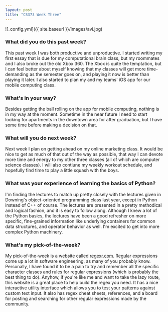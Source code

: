```yaml
---
layout: post
title: "CS373 Week Three"
---
```


![_config.yml]({{ site.baseurl }}/images/avi.jpg)

### What did you do this past week?
This past week I was both productive and unproductive. I started writing my first essay that is due for my computational brain class, but my roommates and I also broke out the old Xbox 360. The Xbox is quite the temptation, but I can feel better about myself knowing that my classes will get more time-demanding as the semester goes on, and playing it now is better than playing it later. I also started to plan my and my teams' iOS app for our mobile computing class.

### What's in your way?
Besides getting the ball rolling on the app for mobile computing, nothing is in my way at the moment. Sometime in the near future I need to start looking for apartments in the downtown area for after graduation, but I have some time before making a decision on that.  

### What will you do next week?
Next week I plan on getting ahead on my online marketing class. It would be nice to get as much of that out of the way as possible, that way I can devote more time and energy to my other three classes (all of which are computer science classes). I will also contiune my weekly workout schedule, and hopefully find time to play a little squash with the boys.

### What was your experience of learning the basics of Python?
I'm finding the lectures to match up pretty closely with the lectures given in Downing's object-oriented programming class last year, except in Python instead of C++ of course. The lectures are presented in a pretty methodical and logical fashion, and it is easy to follow along. Although I knew a lot of the Python basics, the lectures have been a good refresher on more specific, fine-grained information like underlying containers for common data structures, and operator behavior as well. I'm excited to get into more complex Python machinery. 

### What's my pick-of-the-week?
My pick-of-the-week is a website called [regexr.com](https://regexr.com). Regular expressions come up a lot in software engineering, as many of you probably know. Personally, I have found it to be a pain to try and remember all the specific character classes and rules for regular expressions (which is probably the best thing to do). Anyhow, if you're like me and want to take the lazy route, this website is a great place to help build the regex you need. It has a nice interactive utility interface which allows you to test your patterns against custom text input. It also has regex cheat sheets, references, and a board for posting and searching for other regular expressions made by the community.




